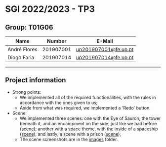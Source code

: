 # SGI 2022/2023 - TP3

## Group: T01G06

| Name             | Number    | E-Mail             |
| ---------------- | --------- | ------------------ |
| André Flores        | 201907001 | up201907001@fe.up.pt  |
| Diogo Faria         | 201907014 | up201907014@fe.up.pt|

----
## Project information

- Strong points:
  - We implemented all of the required functionalities, with the rules in accordance with the ones given to us;
  - Aside from what was required, we implemented a 'Redo' button.
- Scene:
  - We implemented three scenes: one with the Eye of Sauron, the tower beneath it, and an encampment on the side, just like we had before ([scene](scenes/barad-dur.xml)); another with a space theme, with the inside of a spaceship ([scene](scenes/space.xml)); and lastly, a scene with a prison ([scene](scenes/prison.xml));
  - The scene screenshots are in the [images](doc/images/) folder.

